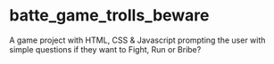 # batte_game_trolls_beware
A game project with HTML, CSS &amp; Javascript prompting the user with simple questions if they want to Fight, Run or Bribe?
